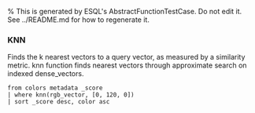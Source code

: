 % This is generated by ESQL's AbstractFunctionTestCase. Do not edit it. See ../README.md for how to regenerate it.

### KNN
Finds the k nearest vectors to a query vector, as measured by a similarity metric. knn function finds nearest vectors through approximate search on indexed dense_vectors.

```esql
from colors metadata _score
| where knn(rgb_vector, [0, 120, 0])
| sort _score desc, color asc
```
